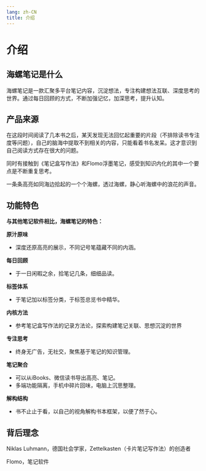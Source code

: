 ```yaml
---
lang: zh-CN
title: 介绍
---
```

# 介绍 
## 海螺笔记是什么
海螺笔记是一款汇聚多平台笔记内容，沉淀想法，专注构建想法互联、深度思考的世界。通过每日回顾的方式，不断加强记忆，加深思考，提升认知。

## 产品来源 

在这段时间阅读了几本书之后，某天发现无法回忆起重要的片段（不排除读书专注度等问题），自己的脑海中提取不到相关的内容，只能看着书名发呆。这才意识到自己阅读方式存在很大的问题。

同时有接触到《笔记盒写作法》和Flomo浮墨笔记，感受到知识内化的其中一个要点是不断重复思考。

一条条高亮如同海边拾起的一个个海螺，透过海螺，静心听海螺中的浪花的声音。

## 功能特色
**与其他笔记软件相比，海螺笔记的特色：**

**原汁原味**
- 深度还原高亮的展示，不同记号笔蕴藏不同的内涵。

**每日回顾**
- 于一日闲暇之余，拾笔记几条，细细品读。

**标签体系**
- 于笔记加以标签分类，于标签总览书中精华。

**内核方法**
- 参考笔记盒写作法的记录方法论，探索构建笔记关联、思想沉淀的世界

**专注思考**
- 终身无广告，无社交，聚焦基于笔记的知识管理。

**笔记聚合**
- 可以从iBooks、微信读书导出高亮、笔记。
- 多端功能隔离，手机中碎片回味，电脑上沉思整理。

**解构结构**
- 书不止止于看，以自己的视角解构书本框架，以便了然于心。

## 背后理念
Niklas Luhmann，德国社会学家，Zettelkasten（卡片笔记写作法）的创造者

Flomo，笔记软件